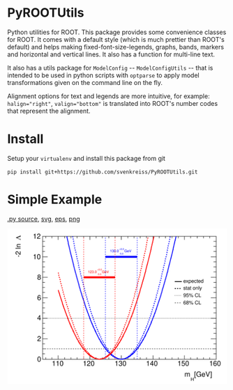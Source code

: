 # PyROOTUtils

Python utilities for ROOT. This package provides some convenience classes for ROOT. It comes with a default style (which is much prettier than ROOT's default) and helps making fixed-font-size-legends, graphs, bands, markers and horizontal and vertical lines. It also has a function for multi-line text. 

It also has a utils package for `ModelConfig` -- `ModelConfigUtils` -- that is intended to be used in python scripts with `optparse` to apply model transformations given on the command line on the fly.

Alignment options for text and legends are more intuitive, for example: `halign="right"`, `valign="bottom"` is translated into ROOT's number codes that represent the alignment.

# Install

Setup your `virtualenv` and install this package from git

```
pip install git+https://github.com/svenkreiss/PyROOTUtils.git
```

# Simple Example

[.py source](example.py),
[svg](doc/example.svg),
[eps](doc/example.eps),
[png](doc/example.png)

![svg](doc/example.svg)

